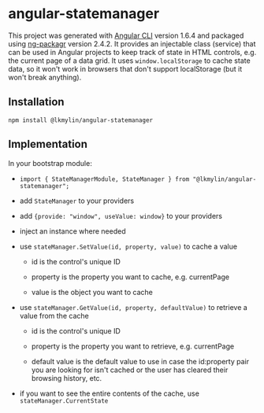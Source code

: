 # angular-statemanager

This project was generated with [Angular CLI](https://github.com/angular/angular-cli) version 1.6.4
and packaged using [ng-packagr](https://github.com/dherges/ng-packagr) version 2.4.2. It provides
an injectable class (service) that can be used in Angular projects to keep track of state in HTML controls,
e.g. the current page of a data grid. It uses `window.localStorage` to cache state data, so it won't work
in browsers that don't support localStorage (but it won't break anything).

## Installation

`npm install @lkmylin/angular-statemanager`

## Implementation

In your bootstrap module:

* `import { StateManagerModule, StateManager } from "@lkmylin/angular-statemanager";`

* add `StateManager` to your providers

* add `{provide: "window", useValue: window}` to your providers

* inject an instance where needed

* use `stateManager.SetValue(id, property, value)` to cache a value

    * id is the control's unique ID

    * property is the property you want to cache, e.g. currentPage

    * value is the object you want to cache

* use `stateManager.GetValue(id, property, defaultValue)` to retrieve a value from the cache

    * id is the control's unique ID

    * property is the property you want to retrieve, e.g. currentPage

    * default value is the default value to use in case the id:property pair you are looking for isn't cached
      or the user has cleared their browsing history, etc.

* if you want to see the entire contents of the cache, use `stateManager.CurrentState`